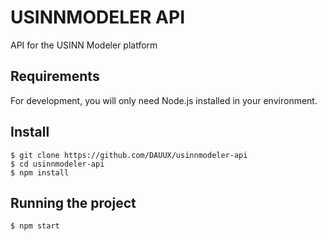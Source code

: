# USINNMODELER API

API for the USINN Modeler platform 

## Requirements

For development, you will only need Node.js installed in your environment.

## Install

    $ git clone https://github.com/DAUUX/usinnmodeler-api
    $ cd usinnmodeler-api
    $ npm install

## Running the project

    $ npm start